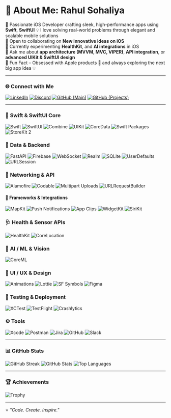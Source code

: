 # 👋 About Me: Rahul Sohaliya

🚀 Passionate iOS Developer crafting sleek, high-performance apps using **Swift**, **SwiftUI**
💡 I love solving real-world problems through elegant and scalable mobile solutions  
🤝 Open to collaborating on **New innovative ideas on iOS**  
📱 Currently experimenting **HealthKit**, and **AI integrations** in iOS  
💬 Ask me about **app architecture (MVVM, MVC, VIPER)**, **API integration**, or **advanced UIKit & SwiftUI design**  
🎯 Fun Fact – Obsessed with Apple products 🍏 and always exploring the next big app idea 💡  

---

### 🌐 Connect with Me

[![LinkedIn](https://img.shields.io/badge/LinkedIn-0A66C2?logo=linkedin&logoColor=white)](https://www.linkedin.com/in/rahul-sohaliya-344862250)
[![Discord](https://img.shields.io/badge/Discord-5865F2?logo=discord&logoColor=white)](https://discord.com/users/1323159147197370439)
[![GitHub (Main)](https://img.shields.io/badge/GitHub-rahulsohaliya120-181717?logo=github&logoColor=white)](https://github.com/rahulsohaliya120)
[![GitHub (Projects)](https://img.shields.io/badge/GitHub-RahulSohaliya1-181717?logo=github&logoColor=white)](https://github.com/RahulSohaliya1)

---

### 🦅 **Swift & SwiftUI Core**
![Swift](https://img.shields.io/badge/Swift-F54A2A?logo=swift&logoColor=white)
![SwiftUI](https://img.shields.io/badge/SwiftUI-0D96F6?logo=swift&logoColor=white)
![Combine](https://img.shields.io/badge/Combine-007AFF?logo=swift&logoColor=white)
![UIKit](https://img.shields.io/badge/UIKit-0D96F6?logo=apple&logoColor=white)
![CoreData](https://img.shields.io/badge/CoreData-3478F6?logo=apple&logoColor=white)
![Swift Packages](https://img.shields.io/badge/Swift_Packages-FA7343?logo=swift&logoColor=white)
![StoreKit 2](https://img.shields.io/badge/StoreKit_2-FF2D55?logo=apple&logoColor=white)

### 🧬 **Data & Backend**
![FastAPI](https://img.shields.io/badge/FastAPI-009688?logo=fastapi&logoColor=white)
![Firebase](https://img.shields.io/badge/Firebase-FFCA28?logo=firebase&logoColor=black)
![WebSocket](https://img.shields.io/badge/WebSocket-4285F4?logo=google-chrome&logoColor=white)
![Realm](https://img.shields.io/badge/Realm-39477F?logo=realm&logoColor=white)
![SQLite](https://img.shields.io/badge/SQLite-003B57?logo=sqlite&logoColor=white)
![UserDefaults](https://img.shields.io/badge/UserDefaults-999999?logo=apple&logoColor=white)
![URLSession](https://img.shields.io/badge/URLSession-555555?logo=swift&logoColor=white)

### 🧰 **Networking & API**
![Alamofire](https://img.shields.io/badge/Alamofire-FF5F57?logo=swift&logoColor=white)
![Codable](https://img.shields.io/badge/Codable-007AFF?logo=swift&logoColor=white)
![Multipart Uploads](https://img.shields.io/badge/Multipart_Uploads-FFD60A?logo=swift&logoColor=black)
![URLRequestBuilder](https://img.shields.io/badge/URLRequest_Builder-34C759?logo=swift&logoColor=white)

#### 📱 Frameworks & Integrations  
![MapKit](https://img.shields.io/badge/MapKit-0A84FF?logo=apple&logoColor=white)
![Push Notifications](https://img.shields.io/badge/Firebase%20Messaging-FF6F00?logo=firebase&logoColor=white)
![App Clips](https://img.shields.io/badge/App%20Clips-007AFF?logo=apple&logoColor=white)
![WidgetKit](https://img.shields.io/badge/WidgetKit-5E5E5E?logo=apple&logoColor=white)
![SiriKit](https://img.shields.io/badge/SiriKit-7B68EE?logo=apple&logoColor=white)

### 🩺 **Health & Sensor APIs**
![HealthKit](https://img.shields.io/badge/HealthKit-FF2D55?logo=apple&logoColor=white)
![CoreLocation](https://img.shields.io/badge/CoreLocation-34C759?logo=apple&logoColor=white)

### 🔮 **AI / ML & Vision**
![CoreML](https://img.shields.io/badge/CoreML-0A84FF?logo=apple&logoColor=white)

### 🎨 **UI / UX & Design**
![Animations](https://img.shields.io/badge/SwiftUI_Animations-FF9F0A?logo=swift&logoColor=white)
![Lottie](https://img.shields.io/badge/Lottie-FF6F00?logo=airbnb&logoColor=white)
![SF Symbols](https://img.shields.io/badge/SF_Symbols-007AFF?logo=apple&logoColor=white)
![Figma](https://img.shields.io/badge/Figma-FF7262?logo=figma&logoColor=white)

### 🧪 **Testing & Deployment**
![XCTest](https://img.shields.io/badge/XCTest-0052CC?logo=apple&logoColor=white)
![TestFlight](https://img.shields.io/badge/TestFlight-0A84FF?logo=apple&logoColor=white)
![Crashlytics](https://img.shields.io/badge/Crashlytics-4285F4?logo=firebase&logoColor=white)

### ⚙️ **Tools**
![Xcode](https://img.shields.io/badge/Xcode-1575F9?logo=xcode&logoColor=white)
![Postman](https://img.shields.io/badge/Postman-FF6C37?logo=postman&logoColor=white)
![Jira](https://img.shields.io/badge/Jira-0052CC?logo=jira&logoColor=white)
![GitHub](https://img.shields.io/badge/GitHub-181717?logo=github&logoColor=white)
![Slack](https://img.shields.io/badge/Slack-4A154B?logo=slack&logoColor=white)

---

### 📊 GitHub Stats

![GitHub Streak](https://github-readme-streak-stats.herokuapp.com/?user=rahulsohaliya120&theme=tokyonight&hide_border=true)
![GitHub Stats](https://github-readme-stats.vercel.app/api?username=rahulsohaliya120&show_icons=true&theme=tokyonight&hide_border=true)
![Top Languages](https://github-readme-stats.vercel.app/api/top-langs/?username=rahulsohaliya120&layout=compact&theme=tokyonight&hide_border=true)

---

### 🏆 Achievements

![Trophy](https://github-profile-trophy.vercel.app/?username=rahulsohaliya120&theme=darkhub&no-frame=true&no-bg=true&margin-w=5)

---

⭐️ _"Code. Create. Inspire."_  
